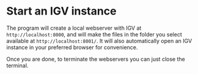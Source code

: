 # Start an IGV instance

The program will create a local webserver with IGV at `http://localhost:8000`, and will make the files in the folder you select available at `http://localhost:8001/`.
It will also automatically open an IGV instance in your preferred browser for convenience.

Once you are done, to terminate the webservers you can just close the terminal.
